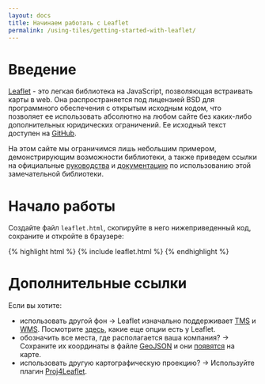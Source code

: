 ```yaml
---
layout: docs
title: Начинаем работать с Leaflet
permalink: /using-tiles/getting-started-with-leaflet/
---
```


# Введение

[Leaflet](http://leafletjs.com/) - это легкая библиотека на JavaScript, позволяющая встраивать карты в web. Она распространяется под лицензией BSD для программного обеспечения с открытым исходным кодом, что позволяет ее использовать абсолютно на любом сайте без каких-либо дополнительных юридических ограничений. Ее исходный текст доступен на [GitHub](http://github.com/Leaflet/Leaflet).

На этом сайте мы ограничимся лишь небольшим примером, демонстрирующим возможности библиотеки, а также приведем ссылки на официальные [руководства](http://leafletjs.com/examples.html) и [документацию](http://leafletjs.com/reference.html) по использованию этой замечательной библиотеки.

# Начало работы
Создайте файл `leaflet.html`, скопируйте в него нижеприведенный код, сохраните и откройте в браузере:

{% highlight html %}
{% include leaflet.html %}
{% endhighlight %}

# Дополнительные ссылки
Если вы хотите:

* использовать другой фон → Leaflet изначально поддерживает [TMS](https://en.wikipedia.org/wiki/Tile_Map_Service) и [WMS](https://ru.wikipedia.org/wiki/Web_Map_Service). Посмотрите [здесь](http://leafletjs.com/reference.html#tilelayer), какие еще опции есть у Leaflet.
* обозначить все места, где располагается ваша компания? → Сохраните их координаты в файле [GeoJSON](http://geojson.org/) и они [появятся](http://leafletjs.com/examples/geojson.html) на карте.
* использовать другую картографическую проекцию? → Используйте плагин [Proj4Leaflet](https://github.com/kartena/Proj4Leaflet).

